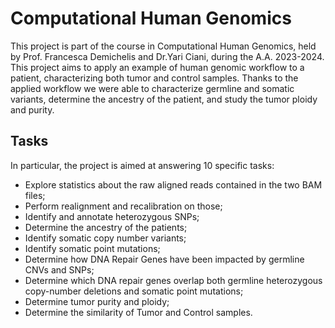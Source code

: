 # Computational Human Genomics
This project is part of the course in Computational Human Genomics, held by Prof. Francesca Demichelis and Dr.Yari Ciani, during the A.A. 2023-2024. This project aims to apply an example of human genomic workflow to a patient, characterizing both tumor and control samples. Thanks to the applied workflow we were able to characterize germline and somatic variants, determine the ancestry of the patient, and study the tumor ploidy and purity.

## Tasks
In particular, the project is aimed at answering 10 specific tasks: 
- Explore statistics about the raw aligned reads contained in the two BAM files; 
- Perform realignment and recalibration on those;
- Identify and annotate heterozygous SNPs;
- Determine the ancestry of the patients;
- Identify somatic copy number variants;
- Identify somatic point mutations;
- Determine how DNA Repair Genes have been impacted by germline CNVs and SNPs;
- Determine which DNA repair genes overlap both germline heterozygous copy-number deletions and somatic point mutations;
- Determine tumor purity and ploidy;
- Determine the similarity of Tumor and Control samples.
